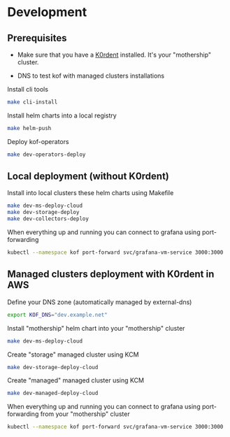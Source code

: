 # Development

## Prerequisites

* Make sure that you have a [K0rdent](https://github.com/K0rdent/kcm/blob/main/docs/dev.md) installed.
It's your "mothership" cluster.

* DNS to test kof with managed clusters installations

Install cli tools

```bash
make cli-install
```

Install helm charts into a local registry

```bash
make helm-push
```

Deploy kof-operators

```bash
make dev-operators-deploy
```

## Local deployment (without K0rdent)

Install into local clusters these helm charts using Makefile

```bash
make dev-ms-deploy-cloud
make dev-storage-deploy
make dev-collectors-deploy
```

When everything up and running you can connect to grafana using port-forwarding

```bash
kubectl --namespace kof port-forward svc/grafana-vm-service 3000:3000
```

## Managed clusters deployment with K0rdent in AWS

Define your DNS zone (automatically managed by external-dns)

```bash
export KOF_DNS="dev.example.net"
```

Install "mothership" helm chart into your "mothership" cluster

```bash
make dev-ms-deploy-cloud
```

Create "storage" managed cluster using KCM

```bash
make dev-storage-deploy-cloud
```

Create "managed" managed cluster using KCM

```bash
make dev-managed-deploy-cloud
```

When everything up and running you can connect to grafana using port-forwarding from your "mothership" cluster

```bash
kubectl --namespace kof port-forward svc/grafana-vm-service 3000:3000
```
